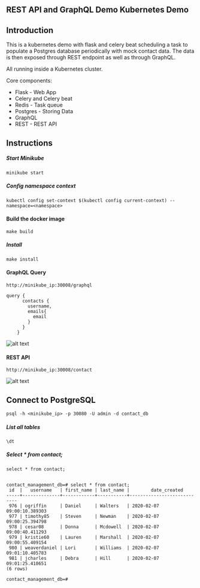 ## REST API and GraphQL Demo Kubernetes Demo

## Introduction
This is a kubernetes demo with flask and celery beat scheduling a task to populate a Postgres database periodically with mock contact data.
The data is then exposed through REST endpoint as well as through GraphQL.

All running inside a Kubernetes cluster. 

Core components:
- Flask - Web App
- Celery and Celery beat
- Redis - Task queue
- Postgres - Storing Data
- GraphQL
- REST - REST API

## Instructions

##### Start Minikube
```
minikube start
```

##### Config namespace context
````
kubectl config set-context $(kubectl config current-context) --namespace=<namespace>
````

#### Build the docker image

```
make build
```

##### Install 
```
make install
```

#### GraphQL Query

`http://minikube_ip:30008/graphql`

```
query {
      contacts {
        username,
        emails{
          email
        }
      }
    }
```
![alt text](https://github.com/[username]/[reponame]/blob/[branch]/image.jpg?raw=true)

#### REST API
`http://minikube_ip:30008/contact`

![alt text](https://github.com/[username]/[reponame]/blob/[branch]/image.jpg?raw=true)


## Connect to PostgreSQL
```
psql -h <minikube_ip> -p 30080 -U admin -d contact_db
```

##### List all tables
```
\dt
```

##### Select * from contact;
```
select * from contact;
```

```

contact_management_db=# select * from contact;
 id  |   username   | first_name | last_name |        date_created
-----+--------------+------------+-----------+----------------------------
 976 | ogriffin     | Daniel     | Walters   | 2020-02-07 09:00:10.389303
 977 | timothy85    | Steven     | Newman    | 2020-02-07 09:00:25.394798
 978 | cesar08      | Donna      | Mcdowell  | 2020-02-07 09:00:40.411293
 979 | kristie60    | Lauren     | Marshall  | 2020-02-07 09:00:55.409154
 980 | weaverdaniel | Lori       | Williams  | 2020-02-07 09:01:10.405783
 981 | jcharles     | Debra      | Hill      | 2020-02-07 09:01:25.410651
(6 rows)

contact_management_db=#
```